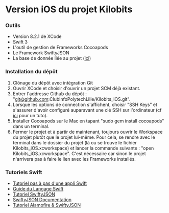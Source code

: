 # Version iOS du projet Kilobits

### Outils
* Version 8.2.1 de XCode
* Swift 3
* L'outil de gestion de Frameworks Cocoapods
* Le Framework SwiftyJSON
* La base de donnée liée au projet ([ici](https://github.com/ClubInfoPolytechLille/kilobits-serv))

### Installation du dépôt
1. Clônage du dépôt avec intégration Git
  1. Ouvrir XCode et choisir d'ouvrir un projet SCM déjà existant.
  2. Entrer l'addresse Github du dépôt : "git@github.com:ClubInfoPolytechLille/Kilobits_iOS.git".
  3. Lorsque les options de connection s'affichent, choisir "SSH Keys" et s'assurer d'avoir configuré auparavant une clé SSH sur l'ordinateur (cf [ici](https://help.github.com/articles/connecting-to-github-with-ssh/) pour un tuto).
2. Installer Cocoapods sur le Mac en tapant "sudo gem install cocoapods" dans un terminal.
3. Fermer le projet et à partir de maintenant, toujours ouvrir le Workspace du projet plutôt que le projet lui-même. Pour cela, se rendre avec le terminal dans le dossier du projet (là ou se trouve le fichier Kilobits_iOS.xcworkspace) et lancer la commande suivante : "open Kilobits_iOS.xcworkspace". C'est nécessaire car sinon le projet n'arrivera pas à faire le lien avec les Frameworks installés.

### Tutoriels Swift
* [Tutoriel pas à pas d'une appli Swift](https://developer.apple.com/library/content/referencelibrary/GettingStarted/DevelopiOSAppsSwift/)
* [Guide du Langage Swift](https://developer.apple.com/library/content/documentation/Swift/Conceptual/Swift_Programming_Language/TheBasics.html)
* [Tutoriel SwiftyJSON](https://devdactic.com/parse-json-with-swift)
* [SwiftyJSON Documentation](https://github.com/SwiftyJSON/SwiftyJSON)
* [Tutoriel Alamofire & SwiftyJSON](https://grokswift.com/rest-with-alamofire-swiftyjson/)
